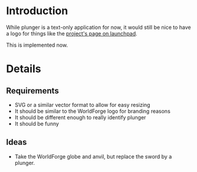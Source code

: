 # Introduction #

While plunger is a text-only application for now, it would still be nice to have a logo for things like the [project's page on launchpad](https://launchpad.net/plunger).

This is implemented now.

# Details #

## Requirements ##

  * SVG or a similar vector format to allow for easy resizing
  * It should be similar to the WorldForge logo for branding reasons
  * It should be different enough to really identify plunger
  * It should be funny

## Ideas ##

  * Take the WorldForge globe and anvil, but replace the sword by a plunger.

